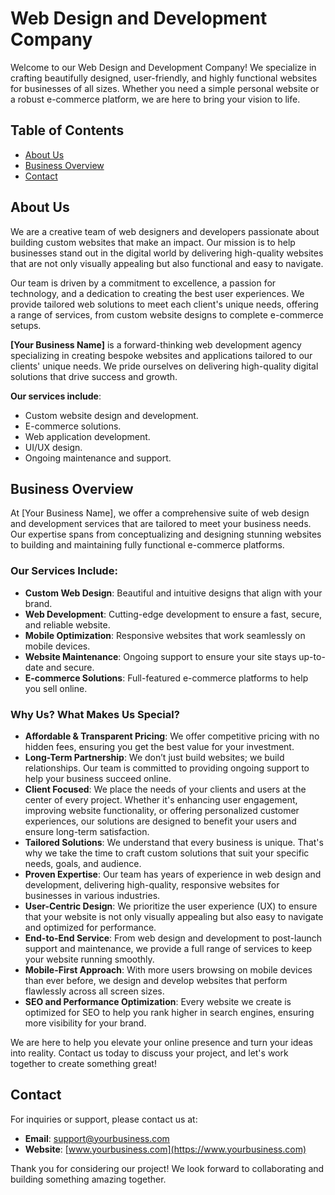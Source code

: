 # Web Design and Development Company

Welcome to our Web Design and Development Company! We specialize in crafting beautifully designed, user-friendly, and highly functional websites for businesses of all sizes. Whether you need a simple personal website or a robust e-commerce platform, we are here to bring your vision to life.

## Table of Contents

- [About Us](#about-us)
- [Business Overview](#business-overview)
- [Contact](#contact)

## About Us

We are a creative team of web designers and developers passionate about building custom websites that make an impact. Our mission is to help businesses stand out in the digital world by delivering high-quality websites that are not only visually appealing but also functional and easy to navigate.

Our team is driven by a commitment to excellence, a passion for technology, and a dedication to creating the best user experiences. We provide tailored web solutions to meet each client's unique needs, offering a range of services, from custom website designs to complete e-commerce setups.

**[Your Business Name]** is a forward-thinking web development agency specializing in creating bespoke websites and applications tailored to our clients' unique needs. We pride ourselves on delivering high-quality digital solutions that drive success and growth.

**Our services include**:

- Custom website design and development.
- E-commerce solutions.
- Web application development.
- UI/UX design.
- Ongoing maintenance and support.

## Business Overview

At [Your Business Name], we offer a comprehensive suite of web design and development services that are tailored to meet your business needs. Our expertise spans from conceptualizing and designing stunning websites to building and maintaining fully functional e-commerce platforms.

### Our Services Include:

- **Custom Web Design**: Beautiful and intuitive designs that align with your brand.
- **Web Development**: Cutting-edge development to ensure a fast, secure, and reliable website.
- **Mobile Optimization**: Responsive websites that work seamlessly on mobile devices.
- **Website Maintenance**: Ongoing support to ensure your site stays up-to-date and secure.
- **E-commerce Solutions**: Full-featured e-commerce platforms to help you sell online.

### Why Us? What Makes Us Special?

- **Affordable & Transparent Pricing**: We offer competitive pricing with no hidden fees, ensuring you get the best value for your investment.
- **Long-Term Partnership**: We don’t just build websites; we build relationships. Our team is committed to providing ongoing support to help your business succeed online.
- **Client Focused**: We place the needs of your clients and users at the center of every project. Whether it's enhancing user engagement, improving website functionality, or offering personalized customer experiences, our solutions are designed to benefit your users and ensure long-term satisfaction.
- **Tailored Solutions**: We understand that every business is unique. That's why we take the time to craft custom solutions that suit your specific needs, goals, and audience.
- **Proven Expertise**: Our team has years of experience in web design and development, delivering high-quality, responsive websites for businesses in various industries.
- **User-Centric Design**: We prioritize the user experience (UX) to ensure that your website is not only visually appealing but also easy to navigate and optimized for performance.
- **End-to-End Service**: From web design and development to post-launch support and maintenance, we provide a full range of services to keep your website running smoothly.
- **Mobile-First Approach**: With more users browsing on mobile devices than ever before, we design and develop websites that perform flawlessly across all screen sizes.
- **SEO and Performance Optimization**: Every website we create is optimized for SEO to help you rank higher in search engines, ensuring more visibility for your brand.

We are here to help you elevate your online presence and turn your ideas into reality. Contact us today to discuss your project, and let's work together to create something great!

## Contact

For inquiries or support, please contact us at:

- **Email**: support@yourbusiness.com
- **Website**: [www.yourbusiness.com](https://www.yourbusiness.com)

Thank you for considering our project! We look forward to collaborating and building something amazing together.
